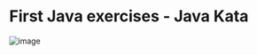 # First Java exercises - Java Kata

![image](https://user-images.githubusercontent.com/67469148/156190090-b2cda0d1-95e0-4c09-a35c-d223add73fbf.png)
